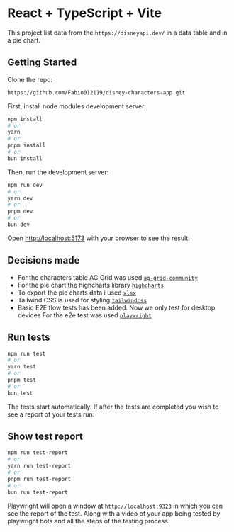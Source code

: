 # React + TypeScript + Vite

This project list data from the `https://disneyapi.dev/` in a data table and in a pie chart.

## Getting Started

Clone the repo:

```bash
https://github.com/Fabio012119/disney-characters-app.git
```

First, install node modules development server:

```bash
npm install
# or
yarn
# or
pnpm install
# or
bun install
```

Then, run the development server:

```bash
npm run dev
# or
yarn dev
# or
pnpm dev
# or
bun dev
```

Open [http://localhost:5173](http://localhost:5173) with your browser to see the result.

## Decisions made

- For the characters table AG Grid was used [`ag-grid-community`](https://www.npmjs.com/package/ag-grid-community)
- For the pie chart the highcharts library [`highcharts`](https://www.npmjs.com/package/highcharts)
- To export the pie charts data i used [`xlsx`](https://www.npmjs.com/package/xlsx)
- Tailwind CSS is used for styling [`tailwindcss`](https://www.npmjs.com/package/tailwindcss)
- Basic E2E flow tests has been added. Now we only test for desktop devices
  For the e2e test was used [`playwright`](https://www.npmjs.com/package/playwright)

## Run tests

```bash
npm run test
# or
yarn test
# or
pnpm test
# or
bun test
```

The tests start automatically. If after the tests are completed you wish to see a report of your tests run:

## Show test report

```bash
npm run test-report
# or
yarn run test-report
# or
pnpm run test-report
# or
bun run test-report
```

Playwright will open a window at `http://localhost:9323` in which you can see the report of the test.
Along with a video of your app being tested by playwright bots and all the steps of the testing process.
